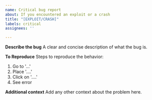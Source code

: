 ```yaml
---
name: Critical bug report
about: If you encountered an exploit or a crash
title: "[EXPLOIT/CRASH]"
labels: critical
assignees: ''

---
```


**Describe the bug**
A clear and concise description of what the bug is.

**To Reproduce**
Steps to reproduce the behavior:
1. Go to '...'
2. Place '....'
3. Click on '....'
4. See error

**Additional context**
Add any other context about the problem here.

